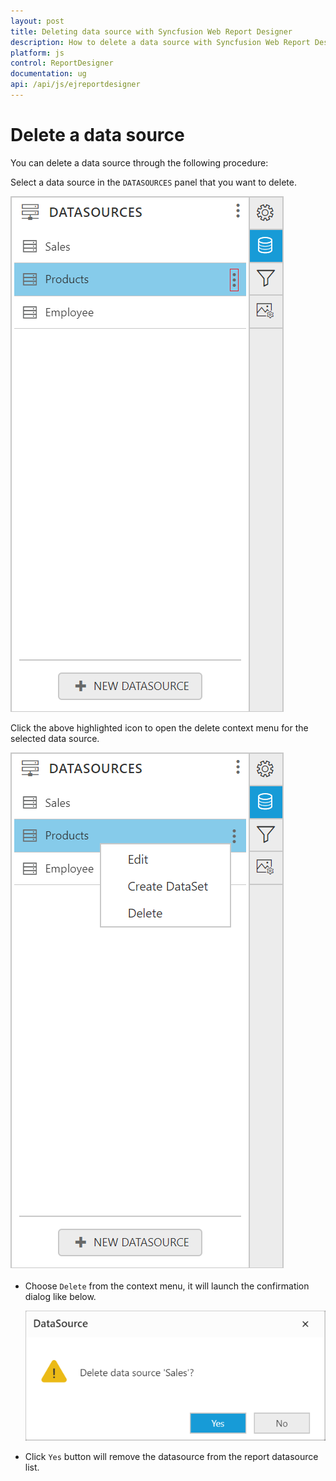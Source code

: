 ```yaml
---
layout: post
title: Deleting data source with Syncfusion Web Report Designer
description: How to delete a data source with Syncfusion Web Report Designer
platform: js
control: ReportDesigner
documentation: ug
api: /api/js/ejreportdesigner
---
```


# Delete a data source

You can delete a data source through the following procedure:

Select a data source in the `DATASOURCES` panel that you want to delete.

![](Delete-Datasource-Images/Deleting-Datasource.png)

Click the above highlighted icon to open the delete context menu for the selected data source.

![](Delete-Datasource-Images/Deleting-Datasource-Context.png)

* Choose `Delete` from the context menu, it will launch the confirmation dialog like below.

  ![](Delete-Datasource-Images/Delete-DataSource.png)

* Click `Yes` button will remove the datasource from the report datasource list.